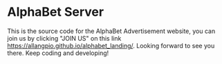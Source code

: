 # AlphaBet Server 
This is the source code for the AlphaBet Advertisement website, you can join us by clicking "JOIN US" on this link https://allangpio.github.io/alphabet_landing/. Looking forward to see you there. Keep coding and developing!
